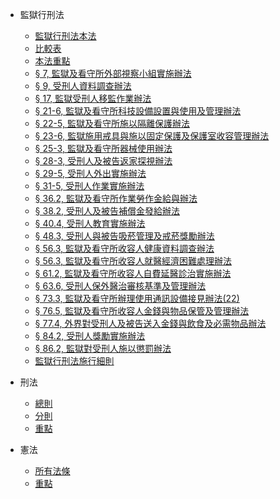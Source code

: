 <!-- _navbar.md -->

* 監獄行刑法
  * [監獄行刑法本法](01.jian.xing/001-ben-fa.md)
  * [比較表](01.jian.xing/002-bi-jiao)
  * [本法重點](01.jian.xing/003-tong-zheng)
  * [§ 7, 監獄及看守所外部視察小組實施辦法](01.jian.xing/004-ban-fa-01)
  * [§ 9, 受刑人資料調查辦法](01.jian.xing/005-ban-fa-02)
  * [§ 17, 監獄受刑人移監作業辦法](01.jian.xing/006-ban-fa-03)
  * [§ 21-6, 監獄及看守所科技設備設置與使用及管理辦法](01.jian.xing/007-ban-fa-04)
  * [§ 22-5, 監獄及看守所施以隔離保護辦法](01.jian.xing/008-ban-fa-05)
  * [§ 23-6, 監獄施用戒具與施以固定保護及保護室收容管理辦法](01.jian.xing/009-ban-fa-06)
  * [§ 25-3, 監獄及看守所器械使用辦法](01.jian.xing/010-ban-fa-07)
  * [§ 28-3, 受刑人及被告返家探視辦法](01.jian.xing/011-ban-fa-08)
  * [§ 29-5, 受刑人外出實施辦法](01.jian.xing/012-ban-fa-09)
  * [§ 31-5, 受刑人作業實施辦法](01.jian.xing/013-ban-fa-10)
  * [§ 36.2, 監獄及看守所作業勞作金給與辦法](01.jian.xing/014-ban-fa-11)
  * [§ 38.2, 受刑人及被告補償金發給辦法](01.jian.xing/015-ban-fa-12)
  * [§ 40.4, 受刑人教育實施辦法](01.jian.xing/016-ban-fa-13)
  * [§ 48.3, 受刑人與被告吸菸管理及戒菸獎勵辦法](01.jian.xing/017-ban-fa-14)
  * [§ 56.3, 監獄及看守所收容人健康資料調查辦法](01.jian.xing/018-ban-fa-15)
  * [§ 56.3, 監獄及看守所收容人就醫經濟困難處理辦法](01.jian.xing/019-ban-fa-16)
  * [§ 61.2, 監獄及看守所收容人自費延醫診治實施辦法](01.jian.xing/020-ban-fa-17)
  * [§ 63.6, 受刑人保外醫治審核基準及管理辦法](01.jian.xing/021-ban-fa-18)
  * [§ 73.3, 監獄及看守所辦理使用通訊設備接見辦法(22)](01.jian.xing/022-ban-fa-19)
  * [§ 76.5, 監獄及看守所收容人金錢與物品保管及管理辦法](01.jian.xing/023-ban-fa-20)
  * [§ 77.4, 外界對受刑人及被告送入金錢與飲食及必需物品辦法](01.jian.xing/024-ban-fa-21)
  * [§ 84.2, 受刑人獎勵實施辦法](01.jian.xing/025-ban-fa-22)
  * [§ 86.2, 監獄對受刑人施以懲罰辦法](01.jian.xing/026-ban-fa-23)
  * [監獄行刑法施行細則](01.jian.xing/027-ban-fa-24)

* 刑法
  * [總則](02.xing.fa/xing.fa.01.md)
  * [分則](02.xing.fa/xing.fa.02.md)
  * [重點](02.xing.fa/xing.fa.03.summary.md)

* 憲法
  * [所有法條](/06.xian.fa/001-orignal-statement)
  * [重點](/06.xian.fa/002-notes)


